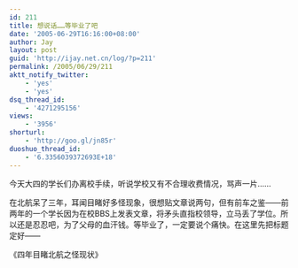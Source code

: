 ```yaml
---
id: 211
title: 想说话……等毕业了吧
date: '2005-06-29T16:16:00+08:00'
author: Jay
layout: post
guid: 'http://ijay.net.cn/log/?p=211'
permalink: /2005/06/29/211
aktt_notify_twitter:
    - 'yes'
    - 'yes'
dsq_thread_id:
    - '4271295156'
views:
    - '3956'
shorturl:
    - 'http://goo.gl/jn85r'
duoshuo_thread_id:
    - '6.3356039372693E+18'
---
```


今天大四的学长们办离校手续，听说学校又有不合理收费情况，骂声一片……

在北航呆了三年，耳闻目睹好多怪现象，很想贴文章说两句，但有前车之鉴——前两年的一个学长因为在校BBS上发表文章，将矛头直指校领导，立马丢了学位。所以还是忍忍吧，为了父母的血汗钱。等毕业了，一定要说个痛快。在这里先把标题定好——

《四年目睹北航之怪现状》